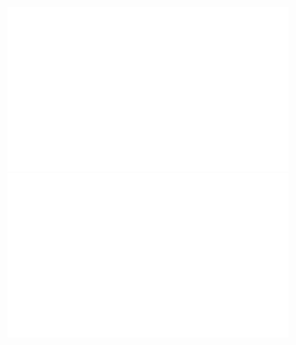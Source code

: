 ![Aknologia's GitHub Statistics](https://github.com/Aknologia/Aknologia/blob/master/generated/overview.svg)
![Languages Used (By File Size)](https://github.com/Aknologia/Aknologia/blob/master/generated/languages.svg)
